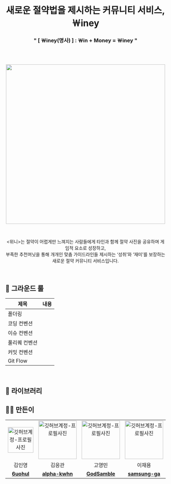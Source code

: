
<div align="center">
  <h1>새로운 절약법을 제시하는 커뮤니티 서비스, ￦iney</h1>
  <h3>" [ ￦iney(명사) ] : ￦in + Money = ￦iney "</h3>
</div>

  
<br/>

<br/>

<p align="center"><img width="500" src="https://github.com/team-winey/Winey-iOS/assets/105866831/046b7ee8-7554-4bee-95f7-c4f0bd115445" width="50"></p>

<br/>
<p align="center"><위니>는 절약이 어렵게만 느껴지는 사람들에게  타인과 함께 절약 사진을 공유하며 게임적 요소로 성장하고, <br />부족한 추천머닛을 통해 개개인 맞춤 가이드라인들 제시하는 ‘성취’와 ‘재미’를 보장하는 새로운 절약 커뮤니티 서비스입니다.</p>
<br/>


<h2>🔫 그라운드 룰</h2>

| 제목        | 내용                                                                             |
| ----------- | -------------------------------------------------------------------------------- |
|폴더링||
|코딩 컨벤션||
|이슈 컨벤션||
|풀리퀘 컨벤션||
|커밋 컨벤션||
|Git Flow|

<br/>

<h2>📔 라이브러리</h2>
<h2>🫵🏻 만든이</h2>
<table align="center">
    <tr>
      <td align="center">
        <img src="https://github.com/team-winey/Winey-iOS/assets/56102421/5d079a12-5bc3-4024-9e6d-21e357b4570a" width="80" alt="깃허브계정-프로필사진">
      </td>
      <td align="center">
        <img src="https://github.com/team-winey/Winey-iOS/assets/105866831/64e8c0e1-0bfb-43a0-9cb8-34057aff715a" width="120" alt="깃허브계정-프로필사진">
      </td>
      <td align="center">
        <img src="https://github.com/team-winey/Winey-iOS/assets/56102421/aca4538a-5ed4-4b60-8e66-425306690105" width="120" alt="깃허브계정-프로필사진">
      </td>
      <td align="center">
        <img src="https://github.com/team-winey/Winey-iOS/assets/105866831/51d1d91b-7256-446f-b63b-0399820b2374" width="120" alt="깃허브계정-프로필사진">
      </td>
    </tr>
    <tr align="center">
      <td>
        김인영 
      </td>
       <td>
            김응관
      </td>
       <td>
            고영민
      </td>
       <td>
            이재용
      </td>
    </tr>
      <tr align="center">
      <td>
        <a href="https://github.com/6uohul"><b>6uohul</b></a>
      </td>
      <td>
        <a href="https://github.com/alpha-kwhn"><b>alpha-kwhn</b></a>
      </td>
      <td>
        <a href="https://github.com/GodSamble"><b>GodSamble</b></a>
      </td>
      <td>
        <a href="https://github.com/samsung-ga"><b>samsung-ga</b></a>
      </td>
    </tr>
</table>
